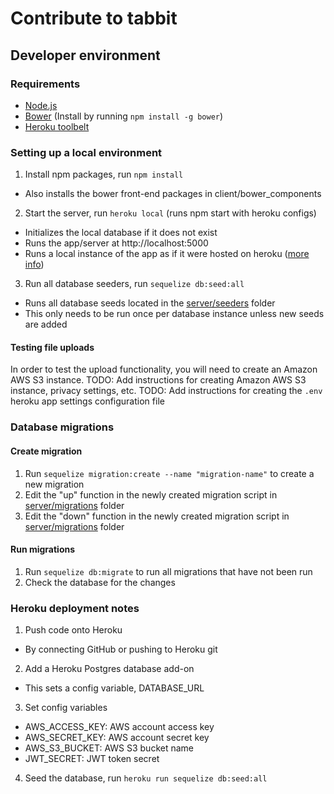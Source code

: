 # Contribute to tabbit
## Developer environment
### Requirements
- [Node.js](https://nodejs.org/)
- [Bower](http://bower.io/) (Install by running `npm install -g bower`)
- [Heroku toolbelt](https://toolbelt.heroku.com/)

### Setting up a local environment
1. Install npm packages, run `npm install`
  - Also installs the bower front-end packages in client/bower_components
2. Start the server, run `heroku local` (runs npm start with heroku configs)
  - Initializes the local database if it does not exist
  - Runs the app/server at http://localhost:5000
  - Runs a local instance of the app as if it were hosted on heroku ([more info](https://devcenter.heroku.com/articles/heroku-local))
3. Run all database seeders, run `sequelize db:seed:all`
  - Runs all database seeds located in the [server/seeders](../../tree/master/server/seeders) folder
  - This only needs to be run once per database instance unless new seeds are added

#### Testing file uploads
In order to test the upload functionality, you will need to create an Amazon AWS S3 instance.
TODO: Add instructions for creating Amazon AWS S3 instance, privacy settings, etc.
TODO: Add instructions for creating the `.env` heroku app settings configuration file

### Database migrations
#### Create migration
1. Run `sequelize migration:create --name "migration-name"` to create a new migration
2. Edit the "up" function in the newly created migration script in [server/migrations](../../tree/master/server/migrations) folder
3. Edit the "down" function in the newly created migration script in [server/migrations](../../tree/master/server/migrations) folder

#### Run migrations
1. Run `sequelize db:migrate` to run all migrations that have not been run
2. Check the database for the changes

### Heroku deployment notes
1. Push code onto Heroku
  - By connecting GitHub or pushing to Heroku git
2. Add a Heroku Postgres database add-on
  - This sets a config variable, DATABASE_URL
3. Set config variables
  - AWS_ACCESS_KEY: AWS account access key
  - AWS_SECRET_KEY: AWS account secret key
  - AWS_S3_BUCKET: AWS S3 bucket name
  - JWT_SECRET: JWT token secret
4. Seed the database, run `heroku run sequelize db:seed:all`
